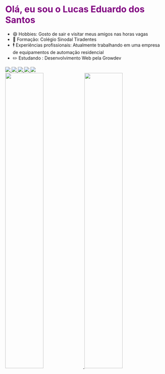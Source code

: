  <h1 style="color: purple";>Olá, eu sou o Lucas Eduardo dos Santos</h1>

- 😄 Hobbies: Gosto de sair e visitar meus amigos nas horas vagas
- 🌱 Formação: Colégio Sinodal Tiradentes
- 🕴️ Experiências profissionais: Atualmente trabalhando em uma empresa de equipamentos de automação residencial
- ✏️ Estudando : Desenvolvimento Web pela Growdev

<a href="https://www.instagram.com/luca5_sant05/">
  <img src="https://img.shields.io/badge/Instagram-E4405F?style=for-the-badge&logo=instagram&logoColor=white" />  
</a>

<a href="https://web.facebook.com/profile.php?id=100009296753885https://web.facebook.com/profile.php?id=100009296753885">
  <img src="https://img.shields.io/badge/Facebook-1877F2?style=for-the-badge&logo=facebook&logoColor=white" /> 
</a>
  
<a href="https://www.linkedin.com/in/lucas-dos-santos-6a6a01223/">
  <img src="https://img.shields.io/badge/LinkedIn-0077B5?style=for-the-badge&logo=linkedin&logoColor=white" />
</a>

<a href="https://twitter.com/Lusca_Santo">
  <img src="https://img.shields.io/badge/Twitter-1DA1F2?style=for-the-badge&logo=twitter&logoColor=white" />  
</a>

<a href="https://api.whatsapp.com/send/?phone=5555997901700">
  <img src="https://img.shields.io/badge/WhatsApp-25D366?style=for-the-badge&logo=whatsapp&logoColor=white" />  
</a>



<div>
  <a href="https://github.com/LUKKA55">
  <img width="49%" src="https://github-readme-stats.vercel.app/api?username=LUKKA55&show_icons=true&theme=dracula&include_all_commits=true&count_private=true"/>
  <img width="49%" src="https://github-readme-stats.vercel.app/api/top-langs/?username=LUKKA55&layout=compact&langs_count=7&theme=dracula"/>
</div>


